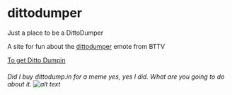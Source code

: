 # dittodumper
Just a place to be a DittoDumper

A site for fun about the [dittodumper](https://betterttv.com/emotes/603463937c74605395f329f9) emote from BTTV

[To get Ditto Dumpin](https://dittodump.in/)

###### Did I buy dittodump.in for a meme yes, yes I did. What are you going to do about it. ![alt text](https://cdn.frankerfacez.com/emoticon/457124/1)

